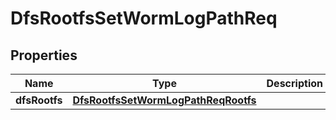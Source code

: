 # DfsRootfsSetWormLogPathReq

## Properties
Name | Type | Description | Notes
------------ | ------------- | ------------- | -------------
**dfsRootfs** | [**DfsRootfsSetWormLogPathReqRootfs**](DfsRootfsSetWormLogPathReqRootfs.md) |  | 
